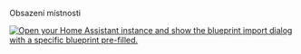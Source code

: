 Obsazení místnosti

[![Open your Home Assistant instance and show the blueprint import dialog with a specific blueprint pre-filled.](https://my.home-assistant.io/badges/blueprint_import.svg)](https://my.home-assistant.io/redirect/blueprint_import/?blueprint_url=https%3A%2F%2Fgithub.com%2FGeekOfBohemia%2FHomeAssistant%2Fblob%2Fmain%2Fblueprints%2Fspotrebic%2Fsledovani_spotrebice.yaml)
